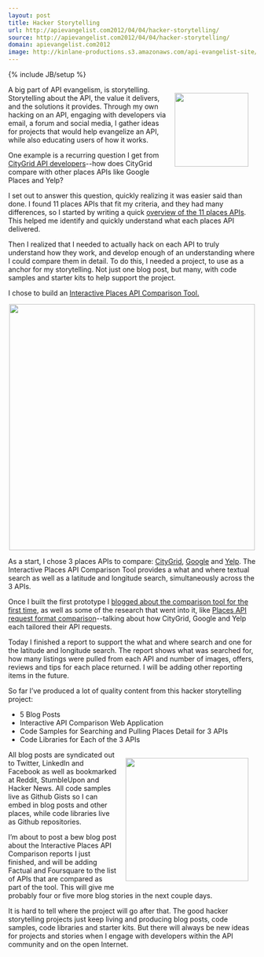 ```yaml
---
layout: post
title: Hacker Storytelling
url: http://apievangelist.com2012/04/04/hacker-storytelling/
source: http://apievangelist.com2012/04/04/hacker-storytelling/
domain: apievangelist.com2012
image: http://kinlane-productions.s3.amazonaws.com/api-evangelist-site/blog/ada-the-enchantress-of-numbers.jpg
---
```

{% include JB/setup %}
<p><a href="http://kinlane-productions.s3.amazonaws.com/api-evangelist/hacker-storytelling/ada-the-enchantress-of-numbers.jpg" target="_blank"><img style="padding: 15px;" src="http://kinlane-productions.s3.amazonaws.com/api-evangelist/hacker-storytelling/ada-the-enchantress-of-numbers.jpg" alt="" width="150" align="right" /></a></p>
<p>A big part of API evangelism, is storytelling.  Storytelling about the API, the value it delivers, and the solutions it provides.  Through my own hacking on an API, engaging with developers via email, a forum and social media, I gather ideas for projects that would help evangelize an API, while also educating users of how it works.</p>
<p>One example is a recurring question I get from <a title="CityGrid API Developers" href="http://developer.citygridmedia.com/">CityGrid API developers</a>--how does CityGrid compare with other places APIs like Google Places and Yelp?</p>
<p>I set out to answer this question, quickly realizing it was easier said than done.  I found 11 places APIs that fit my criteria, and they had many differences, so I started by writing a quick <a title="overview of the 11 places apis" href="http://www.citygridmedia.com/developer/blog/overview-of-11-places-data-apis/">overview of the 11 places APIs</a>.  This helped me identify and quickly understand what each places API delivered.</p>
<p>Then I realized that I needed to actually hack on each API to truly understand how they work, and develop enough of an understanding where I could compare them in detail.  To do this, I needed a project, to use as a anchor for my storytelling.  Not just one blog post, but many, with code samples and starter kits to help support the project.</p>
<p>I chose to build an <a title="Interactive Places API Comparison Tool" href="http://places-comparison-v1.hyp3rl0cal.com/index.php">Interactive Places API Comparison Tool.</a></p>
<p><a title="Interactive Places API Comparison Tool" href="http://places-comparison-v1.hyp3rl0cal.com/index.php"><img style="display: block; margin-left: auto; margin-right: auto;" src="http://www.citygridmedia.com/developer/wp-content/uploads/2012/03/CityGrid-Google-Yelp-1024x189.png" alt="" width="500" align="center" /></a></p>
<p>As a start, I chose 3 places APIs to compare:  <a title="CityGrid" href="http://developer.citygridmedia.com/">CityGrid</a>, <a title="Google" href="https://developers.google.com/maps/documentation/places/">Google</a> and <a title="Yelp" href="http://www.yelp.com/developers/documentation/v2/overview">Yelp</a>.  The Interactive Places API Comparison Tool provides a what and where textual search as well as a latitude and longitude search, simultaneously across the 3 APIs.</p>
<p>Once I built the first prototype I <a href="http://www.citygridmedia.com/developer/blog/interactive-places-api-comparison-for-citygrid-google-and-yelp/">blogged about the comparison tool for the first time</a>, as well as some of the research that went into it, like <a title="places api comparison" href="http://www.citygridmedia.com/developer/blog/interactive-places-api-comparison-for-citygrid-google-and-yelp/">Places API request format comparison</a>--talking about how CityGrid, Google and Yelp each tailored their API requests.</p>
<p>Today I finished a report to support the what and where search and one for the latitude and longitude search.  The report shows what was searched for, how many listings were pulled from each API and number of images, offers, reviews and tips for each place returned.  I will be adding other reporting items in the future.</p>
<p>So far I&rsquo;ve produced a lot of quality content from this hacker storytelling project:</p>
<ul class="mainlist">
<li>5 Blog Posts</li>
<li>Interactive API Comparison Web Application</li>
<li>Code Samples for Searching and Pulling Places Detail for 3 APIs</li>
<li>Code Libraries for Each of the 3 APIs</li>
</ul>
<p><img style="padding: 15px;" src="http://kinlane-productions.s3.amazonaws.com/api-evangelist/hacker-storytelling/Hyp3rL0cal-Interactive-Places-API-Comparison-Tool-Listing.png" alt="" width="250" align="right" /></p>
<p>All blog posts are syndicated out to Twitter, LinkedIn and Facebook as well as bookmarked at Reddit, StumbleUpon and Hacker News.  All code samples live as Github Gists so I can embed in blog posts and other places, while code libraries live as Github repositories.</p>
<p>I&rsquo;m about to post a bew blog post about the Interactive Places API Comparison reports I just finished, and will be adding Factual and Foursquare to the list of APIs that are compared as part of the tool.  This will give me probably four or five more blog stories in the next couple days.</p>
<p>It is hard to tell where the project will go after that.  The good hacker storytelling projects just keep living and producing blog posts, code samples, code libraries and starter kits.  But there will always be new ideas for projects and stories when I engage with developers within the API community and on the open Internet.</p>
